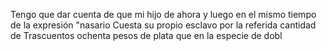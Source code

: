 Tengo que dar cuenta de que mi hijo de ahora y luego en el mismo tiempo de la expresión "nasario Cuesta su propio esclavo por la referida cantidad de Trascuentos ochenta pesos de plata que en la especie de dobl